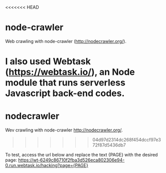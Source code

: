 <<<<<<< HEAD
# node-crawler
Web crawling with node-crawler (http://nodecrawler.org/).

I also used Webtask (https://webtask.io/), an Node module that runs serverless Javascript back-end codes.
=======
# nodecrawler
Wev crawling with node-crawler http://nodecrawler.org/.
>>>>>>> 04d97d2314dc268f454dccf97e372f87d5436db7

To test, access the url below and replace the text {PAGE} with the desired page:
https://wt-6249c86710f2fba3d526eca802306e94-0.run.webtask.io/hacking?page={PAGE}
